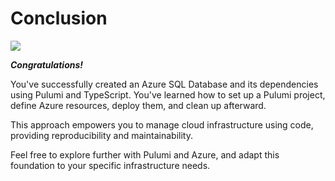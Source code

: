 # Conclusion

<a href="url"><img src="https://i.kym-cdn.com/entries/icons/original/000/039/563/8675309.jpg" height="auto" style="border-radius:8%"></a>


***Congratulations!*** 

You've successfully created an Azure SQL Database and its dependencies using Pulumi and TypeScript. 
You've learned how to set up a Pulumi project, define Azure resources, deploy them, and clean up afterward. 

This approach empowers you to manage cloud infrastructure using code, providing reproducibility and maintainability.

Feel free to explore further with Pulumi and Azure, and adapt this foundation to your specific infrastructure needs.